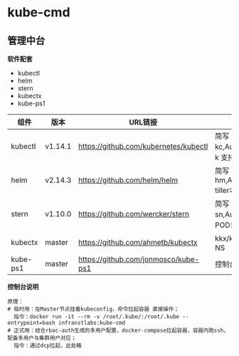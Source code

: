 # kube-cmd

## 管理中台
**软件配套**
- kubectl
- helm
- stern
- kubectx
- kube-ps1

|   组件   |  版本   |                URL链接                |                   说明                   |
| -------- | ------- | ------------------------------------- | ---------------------------------------- |
| kubectl  | v1.14.1 | https://github.com/kubernetes/kubectl | 简写kc,AutoCompletion，-k 支持kustomize  |
| helm     | v2.14.3  | https://github.com/helm/helm          | 简写hm,AutoCompletion, tiller本地模式    |
| stern    | v1.10.0 | https://github.com/wercker/stern      | 简写sn,AutoCompletion, 多POD日志实时查看 |
| kubectx  | master  | https://github.com/ahmetb/kubectx     | kkx/kkn 切换集群 切换NS                  |
| kube-ps1 | master  | https://github.com/jonmosco/kube-ps1  | 控制台信息显示                           |

**控制台说明**
```
原理：
# 临时用：在Master节点挂着kubeconfig，命令拉起容器 直接操作；
  指令：docker run -it --rm -v /root/.kube/:/root/.kube --entrypoint=bash infranstlabs:kube-cmd
# 正式用：结合rbac-auth生成的多用户配置，docker-compose拉起容器，容器内跑ssh，配备多用户与集群用户对应；
  指令：通过dcp拉起，此处略
```
